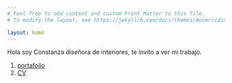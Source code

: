 ```yaml
---
# Feel free to add content and custom Front Matter to this file.
# To modify the layout, see https://jekyllrb.com/docs/themes/#overriding-theme-defaults

layout: home
---
```




Hola soy Constanza diseñora de interiores, te invito a ver mi trabajo.

1. [portafolio](files/portafolio_constanzalledo.pdf)
2. [CV](files/cv_constanzalledo.pdf)


